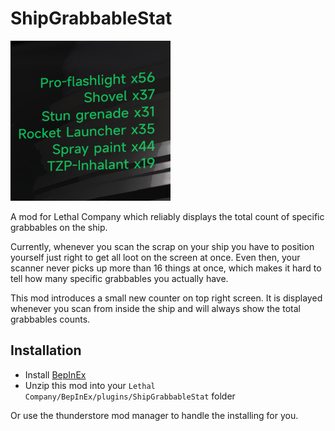 # ShipGrabbableStat

![Preview](./icon.png)

A mod for Lethal Company which reliably displays the total count of specific grabbables on the ship.

Currently, whenever you scan the scrap on your ship you have to position yourself just right to get
all loot on the screen at once. Even then, your scanner never picks up more than 16 things at once,
which makes it hard to tell how many specific grabbables you actually have.

This mod introduces a small new counter on top right screen. It is displayed whenever you scan
from inside the ship and will always show the total grabbables counts.

## Installation

- Install [BepInEx](https://thunderstore.io/c/lethal-company/p/BepInEx/BepInExPack/)
- Unzip this mod into your `Lethal Company/BepInEx/plugins/ShipGrabbableStat` folder

Or use the thunderstore mod manager to handle the installing for you.
